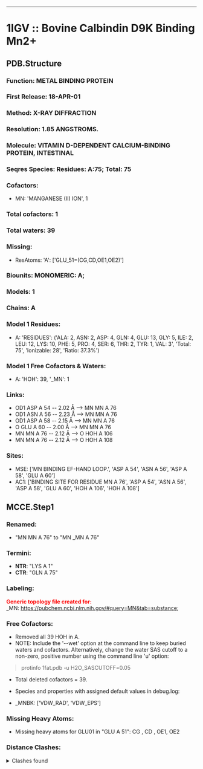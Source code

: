 ---
# 1IGV :: Bovine Calbindin D9K Binding Mn2+
## PDB.Structure
### Function: METAL BINDING PROTEIN
### First Release: 18-APR-01
### Method: X-RAY DIFFRACTION
### Resolution: 1.85 ANGSTROMS.
### Molecule: VITAMIN D-DEPENDENT CALCIUM-BINDING PROTEIN, INTESTINAL
### Seqres Species: Residues: A:75; Total: 75
### Cofactors:
  -  MN:
 'MANGANESE (II) ION', 1

### Total cofactors: 1
### Total waters: 39
### Missing:
  - ResAtoms:
 'A': ['GLU_51=(CG,CD,OE1,OE2)']

### Biounits: MONOMERIC: A;
### Models: 1
### Chains: A
### Model 1 Residues:
  - A:
 'RESIDUES': ('ALA: 2, ASN: 2, ASP: 4, GLN: 4, GLU: 13, GLY: 5, ILE: 2, LEU: 12, LYS: 10, PHE: 5, PRO: 4, SER: 6, THR: 2, TYR: 1, VAL: 3', 'Total: 75', 'Ionizable: 28',
              'Ratio: 37.3%')

### Model 1 Free Cofactors & Waters:
  - A:
 'HOH': 39, '_MN': 1

### Links:
  - OD1 ASP A 54 -- 2.02 Å --> MN  MN A 76
  - OD1 ASN A 56 -- 2.23 Å --> MN  MN A 76
  - OD1 ASP A 58 -- 2.15 Å --> MN  MN A 76
  - O  GLU A 60 -- 2.00 Å --> MN  MN A 76
  - MN  MN A 76 -- 2.12 Å --> O  HOH A 106
  - MN  MN A 76 -- 2.12 Å --> O  HOH A 108

### Sites:
  - MSE: ['MN BINDING EF-HAND LOOP.', 'ASP A  54', 'ASN A  56', 'ASP A  58', 'GLU A  60']
  - AC1: ['BINDING SITE FOR RESIDUE MN A 76', 'ASP A  54', 'ASN A  56', 'ASP A  58', 'GLU A  60', 'HOH A 106', 'HOH A 108']

## MCCE.Step1
### Renamed:
  - "MN    MN A  76" to "MN   _MN A  76"

### Termini:
 - <strong>NTR</strong>: "LYS A   1"
 - <strong>CTR</strong>: "GLN A  75"

### Labeling:
<strong><font color='red'>Generic topology file created for:</font></strong>  
_MN: https://pubchem.ncbi.nlm.nih.gov/#query=MN&tab=substance; 

### Free Cofactors:
  - Removed all 39 HOH in A.
  - NOTE: Include the '--wet' option at the command line to keep buried waters and cofactors. Alternatively, change the water SAS cutoff to a non-zero, positive number using the command line 'u' option:
  > protinfo 1fat.pdb -u H2O_SASCUTOFF=0.05
  - Total deleted cofactors = 39.
  - Species and properties with assigned default values in debug.log:

  - _MNBK: ['VDW_RAD', 'VDW_EPS']


### Missing Heavy Atoms:
  -    Missing heavy atoms for GLU01 in "GLU A  51":   CG ,  CD ,  OE1,  OE2

### Distance Clashes:
<details><summary>Clashes found</summary>

- d= 1.54: " CA  NTR A   1" to " CB  LYS A   1"
- d= 2.00: " O   GLU A  60" to "MN   _MN A  76"

</details>

